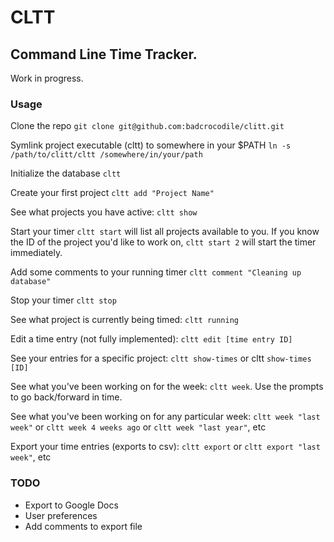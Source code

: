 # CLTT

## Command Line Time Tracker. 

Work in progress.

### Usage
Clone the repo `git clone git@github.com:badcrocodile/clitt.git`

Symlink project executable (cltt) to somewhere in your $PATH `ln -s /path/to/clitt/cltt /somewhere/in/your/path`

Initialize the database `cltt`

Create your first project `cltt add "Project Name"`

See what projects you have active: `cltt show`

Start your timer `cltt start` will list all projects available to you. If you know the ID of the project you'd like to work on, `cltt start 2` will start the timer immediately.

Add some comments to your running timer `cltt comment "Cleaning up database"`

Stop your timer `cltt stop`

See what project is currently being timed: `cltt running`

Edit a time entry (not fully implemented): `cltt edit [time entry ID]`

See your entries for a specific project: `cltt show-times` or cltt `show-times [ID]`

See what you've been working on for the week: `cltt week`. Use the prompts to go back/forward in time.

See what you've been working on for any particular week: `cltt week "last week"` or `cltt week 4 weeks ago` or `cltt week "last year"`, etc

Export your time entries (exports to csv): `cltt export` or `cltt export "last week"`, etc

### TODO

* Export to Google Docs
* User preferences
* Add comments to export file
